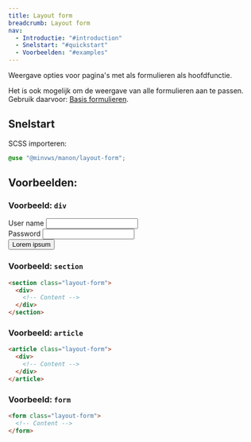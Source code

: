 ```yaml
---
title: Layout form
breadcrumb: Layout form
nav:
  - Introductie: "#introduction"
  - Snelstart: "#quickstart"
  - Voorbeelden: "#examples"
---
```


<p class="introduction">Weergave opties voor pagina's met als formulieren als hoofdfunctie.</p>

Het is ook mogelijk om de weergave van alle formulieren aan te passen. Gebruik
daarvoor: [Basis formulieren](/components/components/forms).

<h2 id="quickstart">Snelstart</h2>

SCSS importeren:

```scss
@use "@minvws/manon/layout-form";
```

<h2 id="examples">Voorbeelden:</h2>

### Voorbeeld: `div`

<div class="layout-form">
  <form class="background-color-offset">
    <div>
      <label for="example-div-name-1">User name</label>
      <input type="text" id="example-div-name-1" />
    </div>
    <div>
      <label for="example-div-password-1">Password</label>
      <input type="password" id="example-div-password-1" />
    </div>
    <button type="submit">Lorem ipsum</button>
  </form>
</div>

### Voorbeeld: `section`

```html
<section class="layout-form">
  <div>
    <!-- Content -->
  </div>
</section>
```

### Voorbeeld: `article`

```html
<article class="layout-form">
  <div>
    <!-- Content -->
  </div>
</article>
```

### Voorbeeld: `form`

```html
<form class="layout-form">
  <!-- Content -->
</form>
```
